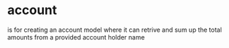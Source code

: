 # account
is for creating an account model where it can retrive and sum up the total amounts from a provided account holder name
